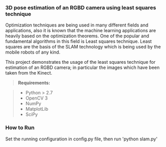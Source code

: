 ### 3D pose estimation of an RGBD camera using least squares technique


Optimization techniques are being used in many different fields and
applications, also it is known that the machine learning applications are heavily based on the
optimization theorems. One of the popular and fundamental algorithms in this field is Least squares
technique. Least squares are the basis of the SLAM technology which is being used by the mobile
robots of any kind.

This project demonstrates the usage of the least squares technique for estimation of an RGBD camera; in particular the images which have been taken from the Kinect.


> **Requirements:**

> - Python > 2.7 </br>
> - OpenCV 3 </br>
> - NumPy </br>
> - MatplotLib</br>
> - SciPy</br>



### How to Run 

Set the running configuration in config.py file, then run 'python slam.py'


